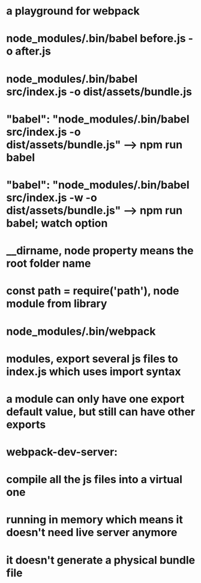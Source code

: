 # a playground for webpack
# node_modules/.bin/babel before.js -o after.js
# node_modules/.bin/babel src/index.js -o dist/assets/bundle.js
# "babel": "node_modules/.bin/babel src/index.js -o dist/assets/bundle.js"  --> npm run babel
# "babel": "node_modules/.bin/babel src/index.js -w -o dist/assets/bundle.js"  --> npm run babel; watch option
# __dirname, node property means the root folder name
# const path = require('path'), node module from library
# node_modules/.bin/webpack
# modules, export several js files to index.js which uses import syntax
# a module can only have one export default value, but still can have other exports
# webpack-dev-server:
# compile all the js files into a virtual one
# running in memory which means it doesn't need live server anymore
# it doesn't generate a physical bundle file 